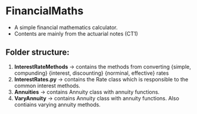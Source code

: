 # FinancialMaths
- A simple financial mathematics calculator.
- Contents are mainly from the actuarial notes (CT1)

## Folder structure:

1. **InterestRateMethods** &rarr; contains the methods from converting {simple, compunding} {interest, discounting} {norminal, effective} rates
2. **InterestRates.py** &rarr; contains the Rate class which is responsible to the common interest methods.
3. **Annuities** &rarr; contains Annuity class with annuity functions.
4. **VaryAnnuity** &rarr; contains Annuity class with annuity functions. Also contiains varying annuity methods.